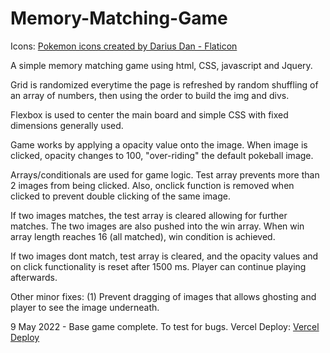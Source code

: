 # Memory-Matching-Game

Icons: <a href="https://www.flaticon.com/free-icons/pokemon" title="pokemon icons">Pokemon icons created by Darius Dan - Flaticon</a>

A simple memory matching game using html, CSS, javascript and Jquery.

Grid is randomized everytime the page is refreshed by random shuffling of an array of numbers, then using the order to build the img and divs.

Flexbox is used to center the main board and simple CSS with fixed dimensions generally used.

Game works by applying a opacity value onto the image. When image is clicked, opacity changes to 100, "over-riding" the default pokeball image.

Arrays/conditionals are used for game logic. Test array prevents more than 2 images from being clicked. Also, onclick function is removed when clicked to prevent double clicking of the same image.

If two images matches, the test array is cleared allowing for further matches. The two images are also pushed into the win array. When win array length reaches 16 (all matched), win condition is achieved.

If two images dont match, test array is cleared, and the opacity values and on click functionality is reset after 1500 ms. Player can continue playing afterwards.

Other minor fixes: (1) Prevent dragging of images that allows ghosting and player to see the image underneath.

9 May 2022 - Base game complete. To test for bugs.
Vercel Deploy: <a href="https://memory-matching-game-hazel.vercel.app/" title="Vercel Deploy">Vercel Deploy</a>
